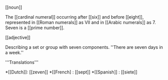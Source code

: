 [[noun]]

The [[cardinal numeral]] occurring after [[six]] and before [[eight]], represented in [[Roman numerals]] as VII and in [[Arabic numerals]] as 7. Seven is a [[prime number]].

[[adjective]]

Describing a set or group with seven components. ''There are seven days in a week.''


'''Translations'''

*[[Dutch]]: [[zeven]]
*[[French] : [[sept]]
*[[Spanish]] : [[siete]]